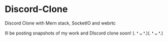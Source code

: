 # Discord-Clone
Discord Clone with Mern stack, SocketIO and webrtc

Ill be posting snapshots of my work and DIscord clone soon! (. ❛ ᴗ ❛.)(. ❛ ᴗ ❛.)
